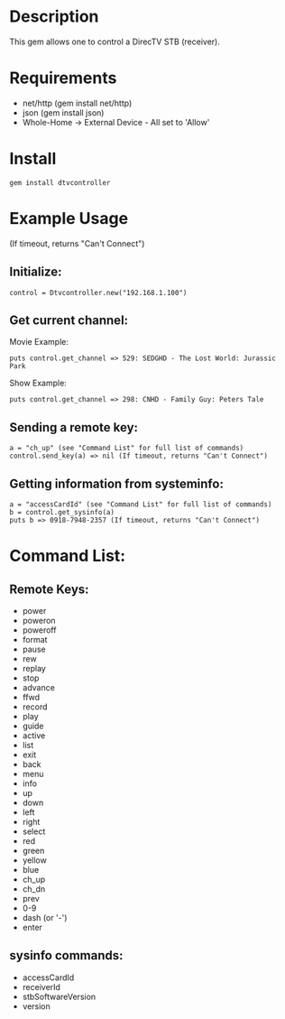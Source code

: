 Description
============
This gem allows one to control a DirecTV STB (receiver).

Requirements
============

+ net/http (gem install net/http)
+ json (gem install json)
+ Whole-Home -> External Device - All set to 'Allow'

Install
=======

	gem install dtvcontroller
	
Example Usage
=============
(If timeout, returns "Can't Connect")

Initialize:
-----------

	control = Dtvcontroller.new("192.168.1.100")

Get current channel: 
--------------------

Movie Example:

	puts control.get_channel => 529: SEDGHD - The Lost World: Jurassic Park 
	
Show Example:

	puts control.get_channel => 298: CNHD - Family Guy: Peters Tale

Sending a remote key:
---------------------

	a = "ch_up" (see "Command List" for full list of commands)
	control.send_key(a) => nil (If timeout, returns "Can't Connect")

Getting information from systeminfo:
------------------------------------

	a = "accessCardId" (see "Command List" for full list of commands)
	b = control.get_sysinfo(a)
	puts b => 0918-7948-2357 (If timeout, returns "Can't Connect")

Command List:
=============
Remote Keys:
------------
+ power
+ poweron
+ poweroff
+ format
+ pause
+ rew
+ replay
+ stop
+ advance
+ ffwd
+ record
+ play
+ guide
+ active
+ list
+ exit
+ back
+ menu
+ info
+ up
+ down
+ left
+ right
+ select
+ red
+ green
+ yellow
+ blue
+ ch_up
+ ch_dn
+ prev
+ 0-9
+ dash (or '-')
+ enter

sysinfo commands:
-----------------

+ accessCardId 
+ receiverId
+ stbSoftwareVersion
+ version
